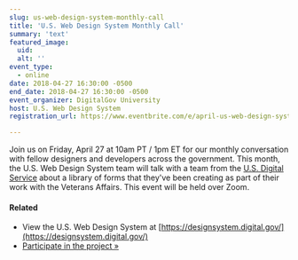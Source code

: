 ```yaml
---
slug: us-web-design-system-monthly-call
title: 'U.S. Web Design System Monthly Call'
summary: 'text'
featured_image: 
  uid: 
  alt: ''
event_type: 
  - online
date: 2018-04-27 16:30:00 -0500
end_date: 2018-04-27 16:30:00 -0500
event_organizer: DigitalGov University
host: U.S. Web Design System
registration_url: https://www.eventbrite.com/e/april-us-web-design-system-call-tickets-44852101844

---
```


Join us on Friday, April 27 at 10am PT / 1pm ET for our monthly conversation with fellow designers and developers across the government. This month, the U.S. Web Design System team will talk with a team from the [U.S. Digital Service](https://www.usds.gov/) about a library of forms that they've been creating as part of their work with the Veterans Affairs. This event will be held over Zoom.

#### Related
- View the U.S. Web Design System at [https://designsystem.digital.gov/](https://designsystem.digital.gov/)
- [Participate in the project »](https://github.com/uswds/uswds)
